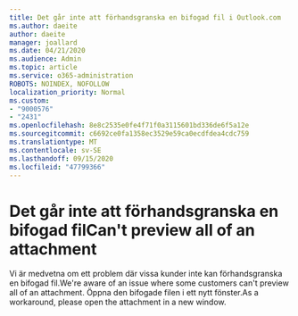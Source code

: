 ```yaml
---
title: Det går inte att förhandsgranska en bifogad fil i Outlook.com
ms.author: daeite
author: daeite
manager: joallard
ms.date: 04/21/2020
ms.audience: Admin
ms.topic: article
ms.service: o365-administration
ROBOTS: NOINDEX, NOFOLLOW
localization_priority: Normal
ms.custom:
- "9000576"
- "2431"
ms.openlocfilehash: 8e8c2535e0fe4f71f0a3115601bd336de6f5a12e
ms.sourcegitcommit: c6692ce0fa1358ec3529e59ca0ecdfdea4cdc759
ms.translationtype: MT
ms.contentlocale: sv-SE
ms.lasthandoff: 09/15/2020
ms.locfileid: "47799366"
---
```

# <a name="cant-preview-all-of-an-attachment"></a><span data-ttu-id="46339-102">Det går inte att förhandsgranska en bifogad fil</span><span class="sxs-lookup"><span data-stu-id="46339-102">Can't preview all of an attachment</span></span>

<span data-ttu-id="46339-103">Vi är medvetna om ett problem där vissa kunder inte kan förhandsgranska en bifogad fil.</span><span class="sxs-lookup"><span data-stu-id="46339-103">We're aware of an issue where some customers can't preview all of an attachment.</span></span> <span data-ttu-id="46339-104">Öppna den bifogade filen i ett nytt fönster.</span><span class="sxs-lookup"><span data-stu-id="46339-104">As a workaround, please open the attachment in a new window.</span></span>